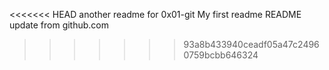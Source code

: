 <<<<<<< HEAD
another readme for 0x01-git
My first readme
README update from github.com
>>>>>>> 93a8b433940ceadf05a47c24960759bcbb646324
